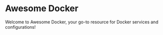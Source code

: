 # **Awesome Docker**

Welcome to Awesome Docker, your go-to resource for Docker services and configurations!
